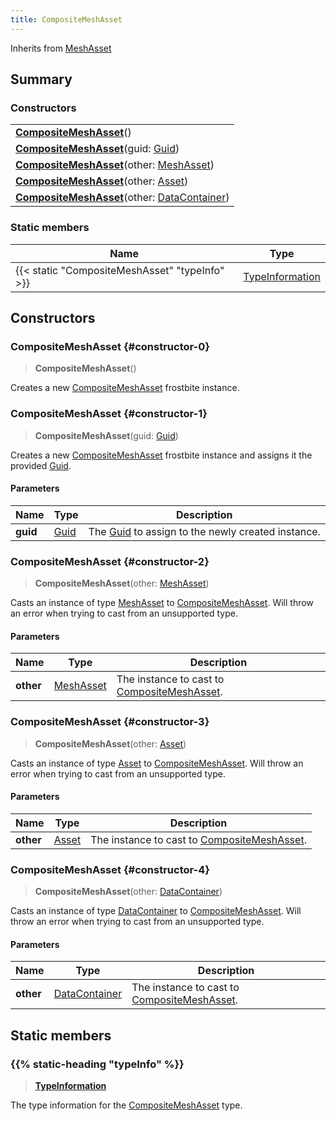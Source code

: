```yaml
---
title: CompositeMeshAsset
---
```


Inherits from [MeshAsset](/vext/ref/fb/meshasset)

## Summary

### Constructors

|  |
| --- |
| **[CompositeMeshAsset](#constructor-0)**() |
| **[CompositeMeshAsset](#constructor-1)**(guid: [Guid](/vext/ref/shared/type/guid)) |
| **[CompositeMeshAsset](#constructor-2)**(other: [MeshAsset](/vext/ref/fb/meshasset)) |
| **[CompositeMeshAsset](#constructor-3)**(other: [Asset](/vext/ref/fb/asset)) |
| **[CompositeMeshAsset](#constructor-4)**(other: [DataContainer](/vext/ref/shared/type/datacontainer)) |

### Static members

| Name | Type |
| ---- | ---- |
| {{< static "CompositeMeshAsset" "typeInfo" >}} | [TypeInformation](/vext/ref/shared/type/typeinformation) |

## Constructors

### CompositeMeshAsset {#constructor-0}

> **CompositeMeshAsset**()

Creates a new [CompositeMeshAsset](/vext/ref/fb/compositemeshasset) frostbite instance.

### CompositeMeshAsset {#constructor-1}

> **CompositeMeshAsset**(guid: [Guid](/vext/ref/shared/type/guid))

Creates a new [CompositeMeshAsset](/vext/ref/fb/compositemeshasset) frostbite instance and assigns it the provided [Guid](/vext/ref/shared/type/guid).

#### Parameters

| Name | Type | Description |
| ---- | ---- | ----------- |
| **guid** | [Guid](/vext/ref/shared/type/guid) | The [Guid](/vext/ref/shared/type/guid) to assign to the newly created instance. |

### CompositeMeshAsset {#constructor-2}

> **CompositeMeshAsset**(other: [MeshAsset](/vext/ref/fb/meshasset))

Casts an instance of type [MeshAsset](/vext/ref/fb/meshasset) to [CompositeMeshAsset](/vext/ref/fb/compositemeshasset). Will throw an error when trying to cast from an unsupported type.

#### Parameters

| Name | Type | Description |
| ---- | ---- | ----------- |
| **other** | [MeshAsset](/vext/ref/fb/meshasset) | The instance to cast to [CompositeMeshAsset](/vext/ref/fb/compositemeshasset). |

### CompositeMeshAsset {#constructor-3}

> **CompositeMeshAsset**(other: [Asset](/vext/ref/fb/asset))

Casts an instance of type [Asset](/vext/ref/fb/asset) to [CompositeMeshAsset](/vext/ref/fb/compositemeshasset). Will throw an error when trying to cast from an unsupported type.

#### Parameters

| Name | Type | Description |
| ---- | ---- | ----------- |
| **other** | [Asset](/vext/ref/fb/asset) | The instance to cast to [CompositeMeshAsset](/vext/ref/fb/compositemeshasset). |

### CompositeMeshAsset {#constructor-4}

> **CompositeMeshAsset**(other: [DataContainer](/vext/ref/shared/type/datacontainer))

Casts an instance of type [DataContainer](/vext/ref/shared/type/datacontainer) to [CompositeMeshAsset](/vext/ref/fb/compositemeshasset). Will throw an error when trying to cast from an unsupported type.

#### Parameters

| Name | Type | Description |
| ---- | ---- | ----------- |
| **other** | [DataContainer](/vext/ref/shared/type/datacontainer) | The instance to cast to [CompositeMeshAsset](/vext/ref/fb/compositemeshasset). |

## Static members

### {{% static-heading "typeInfo" %}}

> **[TypeInformation](/vext/ref/shared/type/typeinformation)**

The type information for the [CompositeMeshAsset](/vext/ref/fb/compositemeshasset) type.

